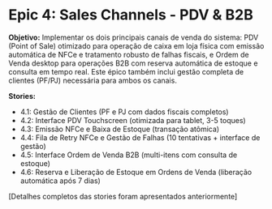 # Epic 4: Sales Channels - PDV & B2B

**Objetivo:** Implementar os dois principais canais de venda do sistema: PDV (Point of Sale) otimizado para operação de caixa em loja física com emissão automática de NFCe e tratamento robusto de falhas fiscais, e Ordem de Venda desktop para operações B2B com reserva automática de estoque e consulta em tempo real. Este épico também inclui gestão completa de clientes (PF/PJ) necessária para ambos os canais.

**Stories:**
- 4.1: Gestão de Clientes (PF e PJ com dados fiscais completos)
- 4.2: Interface PDV Touchscreen (otimizada para tablet, 3-5 toques)
- 4.3: Emissão NFCe e Baixa de Estoque (transação atômica)
- 4.4: Fila de Retry NFCe e Gestão de Falhas (10 tentativas + interface de gestão)
- 4.5: Interface Ordem de Venda B2B (multi-itens com consulta de estoque)
- 4.6: Reserva e Liberação de Estoque em Ordens de Venda (liberação automática após 7 dias)

[Detalhes completos das stories foram apresentados anteriormente]
